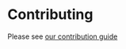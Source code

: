 # Contributing
Please see [our contribution guide](https://scribe.rtfd.io/en/latest/contributing.html)
